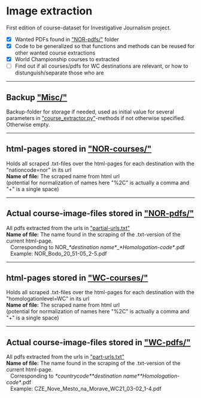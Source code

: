 # Image extraction
 
 First edition of course-dataset for Investigative Journalism project. 
 - [x] Wanted PDFs found in ["NOR-pdfs/"](https://github.com/jeanetmu/DAGBLADET/tree/main/NOR-pdfs/) folder
 - [x] Code to be generalized so that functions and methods can be reused for other wanted course extractions
 - [x] World Championship courses to extracted
 - [ ] Find out if all courses/pdfs for WC destinations are relevant, or how to distunguish/separate those who are

------------------------------------------

## Backup ["Misc/"](https://github.com/jeanetmu/DAGBLADET/tree/main/Misc)
Backup-folder for storage if needed, used as initial value for several parameters in ["course_extractor.py"](https://github.com/jeanetmu/DAGBLADET/blob/main/course_extractor.py)-methods if not otherwise specified. Otherwise empty.

------------------------------------------

## html-pages stored in ["NOR-courses/"](https://github.com/jeanetmu/DAGBLADET/tree/main/NOR-courses/)
Holds all scraped .txt-files over the html-pages for each destination with the "nationcode=nor" in its url\
__Name of file:__ The scraped name from html url\
(potential for normalization of names here "%2C" is actually a comma and "+" is a single space)

------------------------------------------

## Actual course-image-files stored in ["NOR-pdfs/"](https://github.com/jeanetmu/DAGBLADET/tree/main/NOR-pdfs/)
All pdfs extracted from the urls in ["partial-urls.txt"](https://github.com/jeanetmu/DAGBLADET/blob/main/partial-urls.txt)\
__Name of file:__ The name found in the scraping of the .txt-version of the current html-page.\
&ensp; Corresponding to NOR_*\*destination name\**_*\*Homologation-code\**.pdf\
&ensp; Example: NOR_Bodo_20_51-05_2-5.pdf

------------------------------------------

## html-pages stored in ["WC-courses/"](https://github.com/jeanetmu/DAGBLADET/tree/main/WC-courses/)
Holds all scraped .txt-files over the html-pages for each destination with the "homologationlevel=WC" in its url\
__Name of file:__ The scraped name from html url\
(potential for normalization of names here "%2C" is actually a comma and "+" is a single space)

------------------------------------------

## Actual course-image-files stored in ["WC-pdfs/"](https://github.com/jeanetmu/DAGBLADET/tree/main/WC-pdfs/)
All pdfs extracted from the urls in ["part-urls.txt"](https://github.com/jeanetmu/DAGBLADET/blob/main/part-urls.txt)\
__Name of file:__ The name found in the scraping of the .txt-version of the current html-page.\
&ensp; Corresponding to *\*countrycode\**_*\*destination name\**_*\*Homologation-code\**.pdf\
&ensp; Example: CZE_Nove_Mesto_na_Morave_WC21_03-02_1-4.pdf
